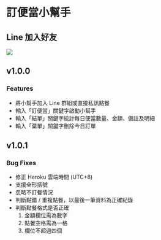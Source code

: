 # 訂便當小幫手

## Line 加入好友

![](https://i.imgur.com/AtzuuRq.png)

## v1.0.0

### Features

- 將小幫手加入 Line 群組或直接私訊點餐
- 輸入「訂便當」關鍵字啟動小幫手
- 輸入「結單」關鍵字統計每日便當數量、金額、備註及明細
- 輸入「棄單」關鍵字刪除今日訂單

## v1.0.1

### Bug Fixes

- 修正 Heroku 雲端時間 (UTC+8)
- 支援全形括號
- 忽略不訂餐情況
- 判斷點錯 / 重複點餐，以最後一筆資料為正確紀錄
- 判斷點餐格式是否正確
  1. 金額欄位需為數字
  2. 點餐空格需為一格
  3. 欄位不超過四個
